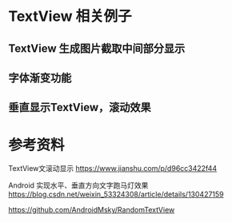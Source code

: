 # TextView 相关例子
## TextView 生成图片截取中间部分显示
## 字体渐变功能
## 垂直显示TextView，滚动效果

# 参考资料
TextView文滚动显示
https://www.jianshu.com/p/d96cc3422f44

Android 实现水平、垂直方向文字跑马灯效果
https://blog.csdn.net/weixin_53324308/article/details/130427159

https://github.com/AndroidMsky/RandomTextView



